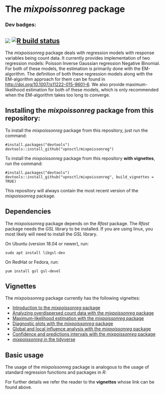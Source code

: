 # The *mixpoissonreg* package

### Dev badges:
[![](https://img.shields.io/badge/devel%20version-1.0.0-blue.svg)](https://github.com/vpnsctl/mixpoissonreg/main)
[![R build status](https://github.com/vpnsctl/mixpoissonreg/workflows/R-CMD-check/badge.svg)](https://github.com/vpnsctl/mixpoissonreg/actions)
---

The *mixpoissonreg* package deals with regression models with response variables being count data. 
It currently provides implementation of two regression models:  Poisson Inverse Gaussian regression
Negative Binomial. For both of these models, the estimation is primarily
done with the EM-algorithm. The definition of both these regression models along with the EM-algorithm approach
for them can be found in <http://doi.org/10.1007/s11222-015-9601-6>. We also provide maximum-likelihood estimation
for both of these models, which is only recommended when the EM-algorithm takes too long to converge.

## Installing the *mixpoissonreg* package from this repository:

To install the *mixpoissonreg* package from this repository, just run the command:

```{r}
#install.packages("devtools")
devtools::install_github("vpnsctl/mixpoissonreg")
```

To install the *mixpoissonreg* package from this repository **with vignettes**, run the command:
```{r}
#install.packages("devtools")
devtools::install_github("vpnsctl/mixpoissonreg", build_vignettes = TRUE)
```

This repository will always contain the most recent version of the *mixpoissonreg* package.

## Dependencies

The *mixpoissonreg* package depends on the *Rfast* package. The *Rfast* package needs the *GSL* library to be installed. If you are using linux, you most likely will need to install the *GSL* library. 

On Ubuntu (version 18.04 or newer), run:
```{bash}
sudo apt install libgsl-dev
```

On RedHat or Fedora, run:
```{bash}
yum install gsl gsl-devel
```

## Vignettes

The *mixpoissonreg* package currently has the following vignettes:

* [Introduction to the *mixpoissonreg* package](https://rpubs.com/alexandrebsimas/intro-mixpoissonreg)
* [Analyzing overdispersed count data with the *mixpoissonreg* package](https://rpubs.com/alexandrebsimas/tutorial-mixpoissonreg)
* [Maximum-likelihood estimation with the *mixpoissonreg* package](https://rpubs.com/alexandrebsimas/ml-mixpoissonreg)
* [Diagnostic plots with the *mixpoissonreg* package](https://rpubs.com/alexandrebsimas/plots-mixpoissonreg)
* [Global and local influence analysis with the *mixpoissonreg* package](https://rpubs.com/alexandrebsimas/influence-mixpoissonreg)
* [Confidence and predictions intervals with  the *mixpoissonreg* package](https://rpubs.com/alexandrebsimas/intervals-mixpoissonreg)
* [*mixpoissonreg* in the tidyverse](https://rpubs.com/alexandrebsimas/tidyverse-mixpoissonreg)

## Basic usage

The usage of the *mixpoissonreg* package is analogous to the usage of standard regression functions and packages in *R*:

For further details we refer the reader to the **vignettes** whose link can be found above.
